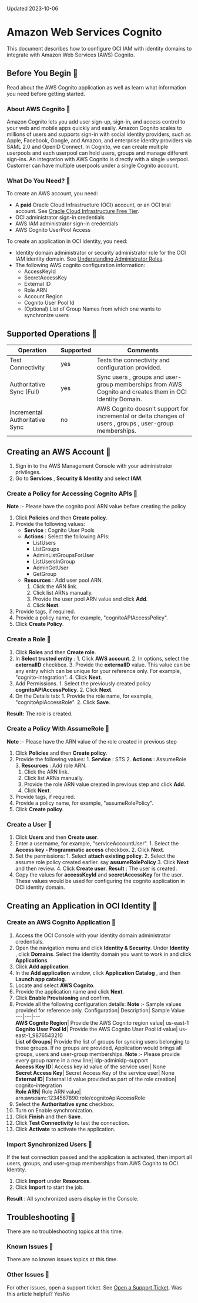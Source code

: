 Updated 2023-10-06
# Amazon Web Services Cognito
This document describes how to configure OCI IAM with identity domains to integrate with Amazon Web Services (AWS) Cognito.
## Before You Begin 🔗 
Read about the AWS Cognito application as well as learn what information you need before getting started.
### About AWS Cognito 🔗 
Amazon Cognito lets you add user sign-up, sign-in, and access control to your web and mobile apps quickly and easily. Amazon Cognito scales to millions of users and supports sign-in with social identity providers, such as Apple, Facebook, Google, and Amazon, and enterprise identity providers via SAML 2.0 and OpenID Connect.
In Cognito, we can create multiple userpools and each userpool can hold users, groups and manage different sign-ins. An integration with AWS Cognito is directly with a single userpool. Customer can have multiple userpools under a single Cognito account.
### What Do You Need? 🔗 
To create an AWS account, you need:
  * A **paid** Oracle Cloud Infrastructure (OCI) account, or an OCI trial account. See [Oracle Cloud Infrastructure Free Tier](https://docs.oracle.com/iaas/Content/FreeTier/freetier.htm#Oracle_Cloud_Infrastructure_Free_Tier).
  * OCI administrator sign-in credentials
  * AWS IAM administrator sign-in credentials
  * AWS Cognito UserPool Access


To create an application in OCI identity, you need:
  * Identity domain administrator or security administrator role for the OCI IAM identity domain. See [Understanding Administrator Roles](https://docs.oracle.com/iaas/Content/Identity/roles/understand-administrator-roles.htm#understand-administrator-roles).
  * The following AWS cognito configuration information:
    * AccessKeyId
    * SecretAccessKey
    * External ID
    * Role ARN
    * Account Region
    * Cognito User Pool Id
    * (Optional) List of Group Names from which one wants to synchronize users


## Supported Operations 🔗 
Operation| Supported| Comments  
---|---|---  
Test Connectivity| yes| Tests the connectivity and configuration provided.  
Authoritative Sync (Full)| yes| Sync users , groups and user-group memberships from AWS Cognito and creates them in OCI Identity Domain.  
Incremental Authoritative Sync| no| AWS Cognito doesn't support for incremental or delta changes of users , groups , user-group memberships.  
## Creating an AWS Account 🔗 
  1. Sign in to the AWS Management Console with your administrator privileges.
  2. Go to **Services** , **Security & Identity** and select **IAM**.


### Create a Policy for Accessing Cognito APIs 🔗 
**Note** :- Please have the cognito pool ARN value before creating the policy
  1. Click **Policies** and then **Create policy**.
  2. Provide the following values:
     * **Service** : Cognito User Pools
     * **Actions** : Select the following APIs:
       * ListUsers
       * ListGroups
       * AdminListGroupsForUser
       * ListUsersInGroup
       * AdminGetUser
       * GetGroup
     * **Resources** : Add user pool ARN.
       1. Click the ARN link.
       2. Click list ARNs manually.
       3. Provide the user pool ARN value and click **Add**.
       4. Click **Next**.
  3. Provide tags, if required.
  4. Provide a policy name, for example, "cognitoAPIAccessPolicy".
  5. Click **Create Policy**.


### Create a Role 🔗 
  1. Click **Roles** and then **Create role**.
  2. In **Select trusted entity** :
    1. Click **AWS account**.
    2. In options, select the **externalID** checkbox.
    3. Provide the **externalID** value. This value can be any entry which can be unique for your reference only. For example, "cognito-integration".
    4. Click **Next**.
  3. Add Permissions.
    1. Select the previously created policy **cognitoAPIAccessPolicy**.
    2. Click **Next**.
  4. On the Details tab:
    1. Provide the role name, for example, "cognitoApiAccessRole".
    2. Click **Save**.


**Result:** The role is created.
### Create a Policy With AssumeRole 🔗 
**Note** :- Please have the ARN value of the role created in previous step
  1. Click **Policies** and then **Create policy**.
  2. Provide the following values:
    1. **Service** : STS
    2. **Actions** : AssumeRole
    3. **Resources** : Add role ARN.
      1. Click the ARN link.
      2. Click list ARNs manually.
      3. Provide the role ARN value created in previous step and click **Add**.
      4. Click **Next**.
  3. Provide tags, if required.
  4. Provide a policy name, for example, "assumeRolePolicy".
  5. Click **Create policy**.


### Create a User 🔗 
  1. Click **Users** and then **Create user**.
  2. Enter a username, for example, "serviceAccountUser".
    1. Select the **Access key - Programmatic access** checkbox.
    2. Click **Next**.
  3. Set the permissions:
    1. Select **attach existing policy**.
    2. Select the assume role policy created earlier. say **assumeRolePolicy**
    3. Click **Next** and then review.
    4. Click **Create user**. **Result** : The user is created.
  4. Copy the values for **accessKeyId** and **secretAccessKey** for the user. These values would be used for configuring the cognito application in OCI identity domain.


## Creating an Application in OCI Identity 🔗 
### Create an AWS Cognito Application 🔗 
  1. Access the OCI Console with your identity domain administrator credentials.
  2. Open the navigation menu and click **Identity & Security**. Under **Identity** , click **Domains**. Select the identity domain you want to work in and click **Applications**.
  3. Click **Add application**.
  4. In the **Add application** window, click **Application Catalog** , and then **Launch app catalog**.
  5. Locate and select **AWS Cognito**.
  6. Provide the application name and click **Next**.
  7. Click **Enable Provisioning** and confirm.
  8. Provide all the following configuration details: **Note** :- Sample values provided for reference only.
Configuration| Description| Sample Value  
---|---|---  
**AWS Cognito Region**|  Provide the AWS Cognito region value| us-east-1  
**Cognito User Pool Id**|  Provide the AWS Cognito User Pool id value| us-east-1_9876543210  
**List of Groups**|  Provide the list of groups for syncing users belonging to those groups. If no groups are provided, Application would brings all groups, users and user-group memberships. **Note** :- Please provide every group name in a new line| idp-adminidp-support  
**Access Key ID**|  Access key id value of the service user| None  
**Secret Access Key**|  Secret Access Key of the service user| None  
**External ID**|  External Id value provided as part of the role creation| cognito-integration  
**Role ARN**|  Role ARN value| arn:aws:iam::1234567890:role/cognitoApiAccessRole  
  9. Select the **Authoritative sync** checkbox.
  10. Turn on Enable synchronization.
  11. Click **Finish** and then **Save**.
  12. Click **Test Connectivity** to test the connection.
  13. Click **Activate** to activate the application.


### Import Synchronized Users 🔗 
If the test connection passed and the application is activated, then import all users, groups, and user-group memberships from AWS Cognito to OCI Identity.
  1. Click **Import** under **Resources**.
  2. Click **Import** to start the job.


**Result** : All synchronized users display in the Console.
## Troubleshooting 🔗 
There are no troubleshooting topics at this time.
### Known Issues 🔗 
There are no known issues topics at this time.
### Other Issues 🔗 
For other issues, open a support ticket. See [Open a Support Ticket](https://docs.oracle.com/iaas/Content/GSG/Tasks/contactingsupport_topic-Open_a_support_service_request.htm).
Was this article helpful?
YesNo

